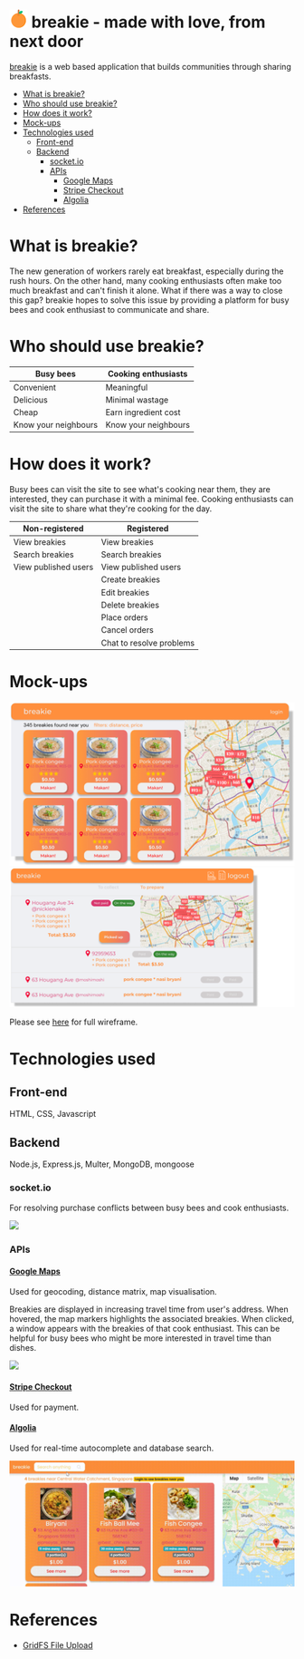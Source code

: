 <h1><img src="public/img/orange.png"> breakie - made with love, from next door</h1>

[breakie](http://breakie.herokuapp.com/) is a web based application that builds communities through sharing breakfasts.

- [What is breakie?](#what-is-breakie)
- [Who should use breakie?](#who-should-use-breakie)
- [How does it work?](#how-does-it-work)
- [Mock-ups](#mock-ups)
- [Technologies used](#technologies-used)
  * [Front-end](#front-end)
  * [Backend](#backend)
    + [socket.io](#socketio)
    + [APIs](#apis)
      - [Google Maps](#-google-maps--https---developersgooglecom-maps-documentation)
      - [Stripe Checkout](#-stripe-checkout--https---stripecom-docs-payments-checkout)
      - [Algolia](#-algolia--https---wwwalgoliacom-doc-guides-building-search-ui-resources-ui-and-ux-patterns-in-depth-autocomplete-js)
- [References](#references)

# What is breakie?
The new generation of workers rarely eat breakfast, especially during the rush hours. On the other hand, many cooking enthusiasts often make too much breakfast and can't finish it alone. What if there was a way to close this gap? breakie hopes to solve this issue by providing a platform for busy bees and cook enthusiast to communicate and share. 

# Who should use breakie? 
| Busy bees     | Cooking enthusiasts |
| ----------- | ----------- |
| Convenient  | Meaningful |
| Delicious   | Minimal wastage |
| Cheap       | Earn ingredient cost |
| Know your neighbours | Know your neighbours  |

# How does it work?
Busy bees can visit the site to see what's cooking near them, they are interested, they can purchase it with a minimal fee. Cooking enthusiasts can visit the site to share what they're cooking for the day.

| Non-registered     | Registered |
| ----------- | ----------- |
| View breakies  | View breakies |
| Search breakies   | Search breakies |
| View published users       | View published users |
|  | Create breakies  |
|  | Edit breakies  |
|  | Delete breakies  |
| | Place orders  |
|  | Cancel orders  |
|  | Chat to resolve problems  |

# Mock-ups
<img src="https://raw.githubusercontent.com/metildachee/breakie/master/public/img/homepage.jpg?token=APQA23UWSJNPAIXXXQZ33FK7ELPNW">

<img src="https://github.com/metildachee/breakie/blob/master/public/img/orders.png?raw=true">

Please see <a href="https://www.figma.com/file/v3kEtgMjBub29EzJlEfG8N/combined" target="_blank">here</a> for full wireframe.

# Technologies used
## Front-end
HTML, CSS, Javascript

## Backend
Node.js, Express.js, Multer, MongoDB, mongoose

### socket.io
For resolving purchase conflicts between busy bees and cook enthusiasts.

<img src="public/img/chat.gif">

### APIs
#### [Google Maps](https://developers.google.com/maps/documentation)
Used for geocoding, distance matrix, map visualisation.

Breakies are displayed in increasing travel time from user's address. When hovered, the map markers highlights the associated breakies. When clicked, a window appears with the breakies of that cook enthusiast. This can be helpful for busy bees who might be more interested in travel time than dishes.

<img src="public/img/maps.gif">

#### [Stripe Checkout](https://stripe.com/docs/payments/checkout)
Used for payment.

#### [Algolia](https://www.algolia.com/doc/guides/building-search-ui/resources/ui-and-ux-patterns/in-depth/autocomplete/js/)

Used for real-time autocomplete and database search.

<img src="public/img/search.gif">

# References
- [GridFS File Upload](https://github.com/ganeshpatro321/fileU)